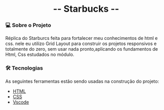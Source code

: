 <h1 align="center">
   -- Starbucks --
</h1>

### 💻 Sobre o Projeto 
Réplica do Starburcs feita para fortalecer meu conhecimentos de html e css. nele eu utilizo Grid Layout para construir os projetos responsivos e totalmente do zero, sem usar nada pronto,aplicando os fundamentos de Html, Css estudados no módulo. 
### 🛠 Tecnologias 
As seguintes ferramentas estão sendo usadas na construção do projeto: 
* [HTML][html]
* [CSS][css] 
* [Vscode][vscode]

[Vscode]: https://code.visualstudio.com/
[html]: https://developer.mozilla.org/pt-BR/docs/Web/HTML
[css]: https://developer.mozilla.org/pt-BR/docs/Web/CSS

